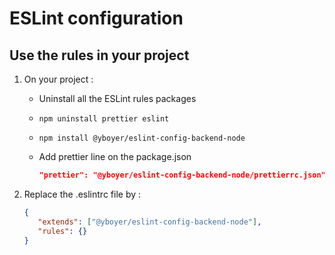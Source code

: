 # ESLint configuration

## Use the rules in your project

1. On your project :
   - Uninstall all the ESLint rules packages
   - `npm uninstall prettier eslint`
   - `npm install @yboyer/eslint-config-backend-node`
   - Add prettier line on the package.json

      ```json
      "prettier": "@yboyer/eslint-config-backend-node/prettierrc.json"
      ```

2. Replace the .eslintrc file by :

   ```json
   {
      "extends": ["@yboyer/eslint-config-backend-node"],
      "rules": {}
   }
   ```
